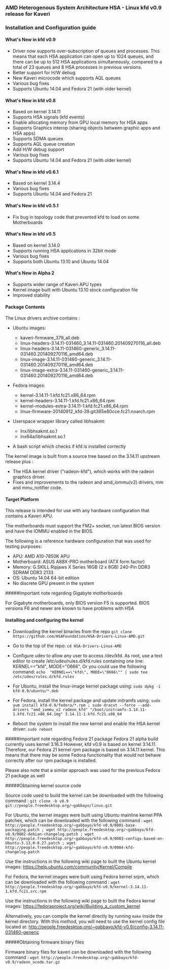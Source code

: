 ### AMD Heterogenous System Architecture HSA - Linux kfd v0.9 release for Kaveri

### Installation and Configuration guide

#### What's New in kfd v0.9

* Driver now supports over-subscription of queues and processes. This means
  that each HSA application can open up to 1024 queues, and there can be up to
  512 HSA applications simultaneously, compared to a total of 23 queues and 8
  HSA processes in previous versions.
* Better support for H/W debug
* New Kaveri microcode which supports AQL queues
* Various bug fixes
* Supports Ubuntu 14.04 and Fedora 21 (with older kernel)

#### What's New in kfd v0.8

* Based on kernel 3.14.11
* Supports HSA signals (kfd events)
* Enable allocating memory from GPU local memory for HSA apps
* Supports Graphics interop (sharing objects between graphic apps and HSA apps)
* Supports SDMA queues
* Supports AQL queue creation
* Add H/W debug support
* Various bug fixes
* Supports Ubuntu 14.04 and Fedora 21 (with older kernel)

#### What's New in kfd v0.6.1

* Based on kernel 3.14.4
* Various bug fixes
* Supports Ubuntu 14.04 and Fedora 21

#### What's New in kfd v0.5.1

* Fix bug in topology code that prevented kfd to load on some Motherboards

#### What's New in kfd v0.5

* Based on kernel 3.14.0
* Supports running HSA applications in 32bit mode
* Various bug fixes
* Supports both Ubuntu 13.10 and Ubuntu 14.04

#### What's New in Alpha 2

* Supports wider range of Kaveri APU types
* Kernel image built with Ubuntu 13.10 stock configuration file
* Improved stability

#### Package Contents

The Linux drivers archive contains :

* Ubuntu images:
  * kaveri-firmware_379_all.deb
  * linux-headers-3.14.11-031460_3.14.11-031460.201409270116_all.deb
  * linux-headers-3.14.11-031460-generic_3.14.11-031460.201409270116_amd64.deb
  * linux-image-3.14.11-031460-generic_3.14.11-031460.201409270116_amd64.deb
  * linux-image-extra-3.14.11-031460-generic_3.14.11-031460.201409270116_amd64.deb

* Fedora images:
  * kernel-3.14.11-1.kfd.fc21.x86_64.rpm
  * kernel-headers-3.14.11-1.kfd.fc21.x86_64.rpm
  * kernel-modules-extra-3.14.11-1.kfd.fc21.x86_64.rpm
  * linux-firmware-20140912_kfd-39.git365e80cce.fc21.noarch.rpm

* Userspace wrapper library called libhsakmt:
  * lnx/libhsakmt.so.1
  * lnx64a/libhsakmt.so.1

* A bash script which checks if kfd is installed correctly

The kernel image is built from a source tree based on the 3.14.11 upstream
release plus :

* The HSA kernel driver ("radeon-kfd"), which works with the radeon
  graphics driver.
* Fixes and improvements to the radeon and amd_iommu(v2) drivers, mm and
  mmu_notifier code.

#### Target Platform

This release is intended for use with any hardware configuration that
contains a Kaveri APU.

The motherboards must support the FM2+ socket, run latest BIOS version
and have the IOMMU enabled in the BIOS.

The following is a reference hardware configuration that was used for
testing purposes:

* APU:            AMD A10-7850K APU
* Motherboard:    ASUS A88X-PRO motherboard (ATX form factor)
* Memory:         G.SKILL Ripjaws X Series 16GB (2 x 8GB) 240-Pin DDR3 SDRAM DDR3 2133
* OS:             Ubuntu 14.04 64-bit edition
* No discrete GPU present in the system

#####Important note regarding Gigabyte motherboards

For Gigabyte motherboards, only BIOS version F5 is supported. 
BIOS versions F6 and newer are known to have problems with HSA

#### Installing and configuring the kernel

* Downloading the kernel binaries from the repo
  `git clone https://github.com/HSAFoundation/HSA-Drivers-Linux-AMD.git`

* Go to the top of the repo:
  `cd HSA-Drivers-Linux-AMD`

* Configure udev to allow any user to access /dev/kfd. As root, use a text
editor to create /etc/udev/rules.d/kfd.rules containing one line:
KERNEL=="kfd", MODE="0666", Or you could use the following command:
  `echo  "KERNEL==\"kfd\", MODE=\"0666\"" | sudo tee /etc/udev/rules.d/kfd.rules`

* For Ubuntu, install the linux-image kernel package using:
  `sudo dpkg -i kfd-0.9/ubuntu/*.deb`

* For Fedora, install the kernel package and update initramfs using:
  `sudo yum install kfd-0.9/fedora/*.rpm ; sudo dracut --force --add-drivers "amd_iommu_v2 radeon_kfd" "/boot/initramfs-3.14.11-1.kfd.fc21.x86_64.img" 3.14.11-1.kfd.fc21.x86_64`

* Reboot the system to install the new kernel and enable the HSA kernel driver:
  `sudo reboot`

#####Important note regarding Fedora 21 package
Fedora 21 alpha build currently uses kernel 3.16.3
However, kfd v0.9 is based on kernel 3.14.11.
Therefore, our Fedora 21 kernel rpm package is based on 3.14.11 kernel. This
means that there may be some Fedora functionality that would not behave
correctly after our rpm package is installed.

Please also note that a similar approach was used for the previous
Fedora 21 package as well

#####Obtaining kernel source code 

Source code used to build the kernel can be downloaded with the following
command :
`git clone -b v0.9 git://people.freedesktop.org/~gabbayo/linux.git`

For Ubuntu, the kernel images were built using Ubuntu mainline kernel
PPA patches, which can be downloaded with the following command :
`wget http://people.freedesktop.org/~gabbayo/kfd-v0.9/0001-base-packaging.patch ; wget http://people.freedesktop.org/~gabbayo/kfd-v0.9/0002-debian-changelog.patch ; wget http://people.freedesktop.org/~gabbayo/kfd-v0.9/0003-configs-based-on-Ubuntu-3.13.0-8.27.patch ; wget http://people.freedesktop.org/~gabbayo/kfd-v0.9/0004-kfd-changelog.patch`

Use the instructions in the following wiki page to built the Ubuntu kernel images:
https://help.ubuntu.com/community/Kernel/Compile

For Fedora, the kernel images were built using Fedora kernel srpm,
which can be downloaded with the following command :
`wget http://people.freedesktop.org/~gabbayo/kfd-v0.9/kernel-3.14.11-1.kfd.fc21.src.rpm`

Use the instructions in the following wiki page to built the Fedora kernel images:
https://fedoraproject.org/wiki/Building_a_custom_kernel

Alternatively, you can compile the kernel directly by running `make` inside
the kernel directory.
With this method, you will need to use the kernel config file located at:
http://people.freedesktop.org/~gabbayo/kfd-v0.9/config-3.14.11-031460-generic

#####Obtaining firmware binary files

Firmware binary files for kaveri can be downloaded with the following command :
`wget http://people.freedesktop.org/~gabbayo/kfd-v0.9/radeon_ucode.tar.gz`

